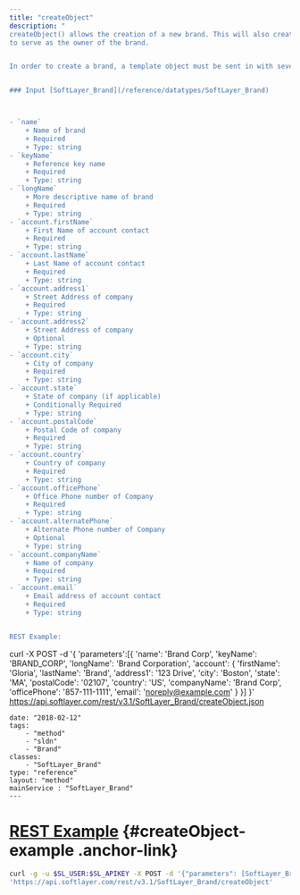```yaml
---
title: "createObject"
description: "
createObject() allows the creation of a new brand. This will also create an `account` 
to serve as the owner of the brand. 


In order to create a brand, a template object must be sent in with several required values. 


### Input [SoftLayer_Brand](/reference/datatypes/SoftLayer_Brand)



- `name` 
    + Name of brand 
    + Required 
    + Type: string 
- `keyName` 
    + Reference key name 
    + Required 
    + Type: string 
- `longName` 
    + More descriptive name of brand 
    + Required 
    + Type: string 
- `account.firstName` 
    + First Name of account contact 
    + Required 
    + Type: string 
- `account.lastName` 
    + Last Name of account contact 
    + Required 
    + Type: string 
- `account.address1` 
    + Street Address of company 
    + Required 
    + Type: string 
- `account.address2` 
    + Street Address of company 
    + Optional 
    + Type: string 
- `account.city` 
    + City of company 
    + Required 
    + Type: string 
- `account.state` 
    + State of company (if applicable) 
    + Conditionally Required 
    + Type: string 
- `account.postalCode` 
    + Postal Code of company 
    + Required 
    + Type: string 
- `account.country` 
    + Country of company 
    + Required 
    + Type: string 
- `account.officePhone` 
    + Office Phone number of Company 
    + Required 
    + Type: string 
- `account.alternatePhone` 
    + Alternate Phone number of Company 
    + Optional 
    + Type: string 
- `account.companyName` 
    + Name of company 
    + Required 
    + Type: string 
- `account.email` 
    + Email address of account contact 
    + Required 
    + Type: string 


REST Example: 
``` 
curl -X POST -d '{ 
    'parameters':[{ 
        'name': 'Brand Corp', 
        'keyName': 'BRAND_CORP', 
        'longName': 'Brand Corporation', 
        'account': { 
            'firstName': 'Gloria', 
            'lastName': 'Brand', 
            'address1': '123 Drive', 
            'city': 'Boston', 
            'state': 'MA', 
            'postalCode': '02107', 
            'country': 'US', 
            'companyName': 'Brand Corp', 
            'officePhone': '857-111-1111', 
            'email': 'noreply@example.com' 
        } 
    }] 
}' https://api.softlayer.com/rest/v3.1/SoftLayer_Brand/createObject.json 
``` "
date: "2018-02-12"
tags:
    - "method"
    - "sldn"
    - "Brand"
classes:
    - "SoftLayer_Brand"
type: "reference"
layout: "method"
mainService : "SoftLayer_Brand"
---
```


# [REST Example](#createObject-example) <a href="/article/rest/"><i class="fas fa-question"></i></a> {#createObject-example .anchor-link} 
```bash
curl -g -u $SL_USER:$SL_APIKEY -X POST -d '{"parameters": [SoftLayer_Brand]}' \
'https://api.softlayer.com/rest/v3.1/SoftLayer_Brand/createObject'
```
